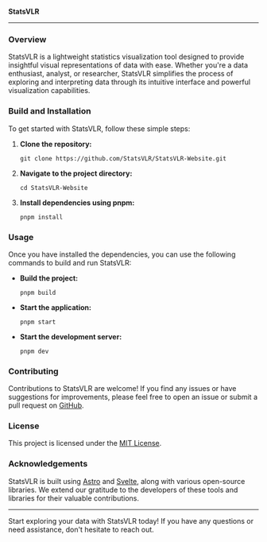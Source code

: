 **StatsVLR**

---

### Overview

StatsVLR is a lightweight statistics visualization tool designed to provide insightful visual representations of data with ease. Whether you're a data enthusiast, analyst, or researcher, StatsVLR simplifies the process of exploring and interpreting data through its intuitive interface and powerful visualization capabilities.


### Build and Installation

To get started with StatsVLR, follow these simple steps:

1. **Clone the repository:**

   ```
   git clone https://github.com/StatsVLR/StatsVLR-Website.git
   ```

2. **Navigate to the project directory:**

   ```
   cd StatsVLR-Website
   ```

3. **Install dependencies using pnpm:**

   ```
   pnpm install
   ```

### Usage

Once you have installed the dependencies, you can use the following commands to build and run StatsVLR:

- **Build the project:**

  ```
  pnpm build
  ```

- **Start the application:**

  ```
  pnpm start
  ```

- **Start the development server:**

  ```
  pnpm dev
  ```

### Contributing

Contributions to StatsVLR are welcome! If you find any issues or have suggestions for improvements, please feel free to open an issue or submit a pull request on [GitHub](https://github.com/StatsVLR/StatsVLR-Website).

### License

This project is licensed under the [MIT License](LICENSE).

### Acknowledgements

StatsVLR is built using [Astro](https://astro.build/) and [Svelte](https://svelte.dev/), along with various open-source libraries. We extend our gratitude to the developers of these tools and libraries for their valuable contributions.

---

Start exploring your data with StatsVLR today! If you have any questions or need assistance, don't hesitate to reach out.
